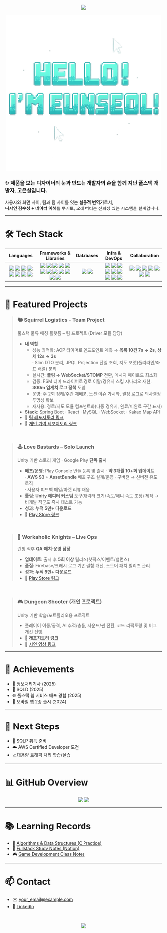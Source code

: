 <p align="center">
  <img src="https://capsule-render.vercel.app/api?type=speech&color=0:c3fff3,50:ffd6fb,100:e893d8&height=140&section=header&text=Seol's%20Github📁&fontSize=50&fontColor=ffffff&fontAlignY=50&fontAlign=73&stroke=3586db&strokeWidth=1&animation=fadeIn"/>
</p>

<p align="center">
  <img src="assets/hello_eunseol.png" alt="Hello! I'm Eunseol" width="500"/>
</p>

<p align="center">
  <h3>✨ 제품을 보는 디자이너의 눈과 만드는 개발자의 손을 함께 지닌 풀스택 개발자, 고은설입니다.</h3>
</p>

사용자와 화면 사이, 팀과 팀 사이를 잇는 **실용적 번역가**로서,  
**디자인 감수성 + 데이터 이해**를 무기로, 오래 버티는 신뢰성 있는 시스템을 설계합니다.  


---

# 🛠 Tech Stack
<div align="center">
<table>
  <thead>
    <tr>
      <th>Languages</th>
      <th>Frameworks & Libraries</th>
      <th>Databases</th>
      <th>Infra & DevOps</th>
      <th>Collaboration</th>
    </tr>
  </thead>
  <tbody>
    <tr>
      <td align="center">
<img src="https://img.shields.io/badge/Java-ff7e49?style=flat-square&logo=openjdk&logoColor=white"/>  
<img src="https://img.shields.io/badge/C-A8B9CC?style=flat-square&logo=c&logoColor=white"/>  
<img src="https://img.shields.io/badge/C++-00599C?style=flat-square&logo=cplusplus&logoColor=white"/>  
<img src="https://img.shields.io/badge/C%23-68217A?style=flat-square&logo=&logoColor=white"/>  
<img src="https://img.shields.io/badge/JavaScript-FFDF00?style=flat-square&logo=javascript&logoColor=black"/>  
<img src="https://img.shields.io/badge/HTML5-FF6F61?style=flat-square&logo=html5&logoColor=white"/>  
<img src="https://img.shields.io/badge/CSS3-1E90FF?style=flat-square&logo=css&logoColor=white"/>  
<img src="https://img.shields.io/badge/Dart-00B4AB?style=flat-square&logo=dart&logoColor=white"/>  
      </td>
      <td align="center">
<img src="https://img.shields.io/badge/Spring%20Boot-77DD77?style=flat-square&logo=springboot&logoColor=white"/>  
<img src="https://img.shields.io/badge/Hibernate-9C7A5B?style=flat-square&logo=hibernate&logoColor=white"/>  
<img src="https://img.shields.io/badge/React-61DAFB?style=flat-square&logo=react&logoColor=black"/>  
<img src="https://img.shields.io/badge/Redux-9B59B6?style=flat-square&logo=redux&logoColor=white"/>  
<img src="https://img.shields.io/badge/Flutter-00BFFF?style=flat-square&logo=flutter&logoColor=white"/>  
<img src="https://img.shields.io/badge/Bootstrap-7952B3?style=flat-square&logo=bootstrap&logoColor=white"/>  
<img src="https://img.shields.io/badge/jQuery-0769AD?style=flat-square&logo=jquery&logoColor=white"/>  
<img src="https://img.shields.io/badge/Unity-555555?style=flat-square&logo=unity&logoColor=white"/>  
<img src="https://img.shields.io/badge/NGUI-20B2AA?style=flat-square&logo=unity&logoColor=white"/>  
<img src="https://img.shields.io/badge/UGUI-4682B4?style=flat-square&logo=unity&logoColor=white"/>  
<img src="https://img.shields.io/badge/Photon-9370DB?style=flat-square&logo=unity&logoColor=white"/>  
<img src="https://img.shields.io/badge/WebSocket·STOMP-E91E63?style=flat-square&logo=socketdotio&logoColor=white"/>  
      </td>
      <td align="center">
<img src="https://img.shields.io/badge/MySQL-006699?style=flat-square&logo=mysql&logoColor=white"/>  
<img src="https://img.shields.io/badge/Oracle-E74C3C?style=flat-square&logo=oracle&logoColor=white"/>  
      </td>
      <td align="center">
<img src="https://img.shields.io/badge/Railway-008080?style=flat-square&logo=railway&logoColor=white"/>  
<img src="https://img.shields.io/badge/Aiven-FF8C42?style=flat-square&logo=aiven&logoColor=white"/>  
<img src="https://img.shields.io/badge/Vercel-20232A?style=flat-square&logo=vercel&logoColor=white"/>  
<img src="https://img.shields.io/badge/Render-8A2BE2?style=flat-square&logo=render&logoColor=white"/>  
<img src="https://img.shields.io/badge/AWS%20S3-F9A825?style=flat-square&logo=amazons3&logoColor=white"/>  
<img src="https://img.shields.io/badge/Firebase-FFB300?style=flat-square&logo=firebase&logoColor=white"/>  
<img src="https://img.shields.io/badge/Apache%20Tomcat-F8DC75?style=flat-square&logo=apachetomcat&logoColor=black"/>  
<img src="https://img.shields.io/badge/Postman-FF6C37?style=flat-square&logo=postman&logoColor=white"/>  
<img src="https://img.shields.io/badge/Eclipse%20IDE-2C2255?style=flat-square&logo=eclipseide&logoColor=white"/>  
      </td>
      <td align="center">
<img src="https://img.shields.io/badge/Notion-222222?style=flat-square&logo=notion&logoColor=white"/>  
<img src="https://img.shields.io/badge/Jira-2684FF?style=flat-square&logo=jira&logoColor=white"/>  
<img src="https://img.shields.io/badge/Confluence-0052CC?style=flat-square&logo=confluence&logoColor=white"/>  
<img src="https://img.shields.io/badge/Redmine-D9534F?style=flat-square&logo=redmine&logoColor=white"/>  
<img src="https://img.shields.io/badge/GitHub-000000?style=flat-square&logo=github&logoColor=white"/>  
<img src="https://img.shields.io/badge/GitLab-FC6D26?style=flat-square&logo=gitlab&logoColor=white"/>  
<img src="https://img.shields.io/badge/SourceTree-2F7BF6?style=flat-square&logo=atlassian&logoColor=white"/>   
      </td>
    </tr>
  </tbody>
</table>
</div>

---

# 📁 Featured Projects

> ### 🐿️ Squirrel Logistics - Team Project
> 풀스택 물류 매칭 플랫폼 – 팀 프로젝트 (Driver 모듈 담당)  
> - **내 역할**  
>   - 성능 최적화: AOP 타이머로 엔드포인트 계측 → **목록 10건 7s → 2s**, **상세 12s → 3s**  
>     · Slim DTO 분리, JPQL Projection 단일 조회, 지도 포맷(폴리라인/좌표 배열) 분리  
>   - 실시간: **폴링 → WebSocket/STOMP** 전환, 메시지 페이로드 최소화  
>   - 검증: FSM 더미 드라이버로 경로 이탈/경유지 스킵 시나리오 재현, **300m 임계치 로그 정책** 도입  
>   - 운영: 주 2회 정례/주간 재배분, 노션 이슈 가시화, 결정 로그로 의사결정 투명성 확보  
>   - 재사용: 경로/지도 모듈 컴포넌트화(다중 경유지, 완료/미완료 구간 표시)
> - **Stack**: Spring Boot · React · MySQL · WebSocket · Kakao Map API  
> - 🔗 [팀 레포지토리 링크][link-squirrel-team]
> - 🔗 [개인 기여 레포지토리 링크][link-squirrel-contrib]

<br>

> ### 🕹️ Love Bastards – Solo Launch
> Unity 기반 스토리 게임 · Google Play **단독 출시**  
> - **배포/운영**: Play Console 번들 등록 및 출시 · **약 3개월 10+회 업데이트**  
>   · **AWS S3 + AssetBundle** 배포 구조 설계/운영 · 구버전 → 신버전 유도 로직  
>   · 사용자 피드백 메일/마켓 리뷰 대응
> - **툴링**: **Unity 에디터 커스텀 도구**(캐릭터 크기/속도/애니 속도 조정) 제작 → 비개발 직군도 즉시 테스트 가능  
> - **성과**: **누적 5만+ 다운로드**  
> - 🔗 [Play Store 링크][link-gameA-play]

<br>

> ### 👑 Workaholic Knights – Live Ops
> 런칭 직후 **QA·패치·운영 담당**  
> - **업데이트**: 출시 후 **5회 이상** 릴리즈(핫픽스/이벤트/밸런스)  
> - **품질**: Firebase/크래시 로그 기반 결함 개선, 스토어 패치 릴리즈 관리  
> - **성과**: **누적 5만+ 다운로드**  
> - 🔗 [Play Store 링크][link-gameB-play]

<br>

> ### 🎮 Dungeon Shooter (개인 프로젝트)
> Unity 기반 학습/포트폴리오용 프로젝트  
> - 플레이어 이동/공격, AI 추적/충돌, 사운드/씬 전환, 코드 리팩토링 및 버그 개선 진행.  
> - 🔗 [레포지토리 링크][link-dungeon-git]
> - 🔗 [시연 영상 링크][link-dungeon-demo]

---

# 📜 Achievements
- 🏅 정보처리기사 (2025)  
- 🏅 SQLD (2025)  
- 🌐 풀스택 웹 서비스 배포 경험 (2025)
- 📱 모바일 앱 2종 출시 (2024)

---

# 📌 Next Steps
- 📘 SQLP 취득 준비 
- ☁️ AWS Certified Developer 도전  
- 📈대용량 트래픽 처리 학습/실습

---

# 📊 GitHub Overview
<p align="center">
  <img src="https://github-readme-stats.vercel.app/api?username=eunseolgo14&show_icons=true&theme=cobalt" height="170"/>
  <img src="https://github-readme-stats.vercel.app/api/top-langs/?username=eunseolgo14&layout=donut&theme=cobalt" height="170"/>
</p>

---

# 📚 Learning Records
- 📘 [Algorithms & Data Structures (C Practice)][link-algo]  
- 📝 [Fullstack Study Notes (Notion)][link-fullstack-notes]  
- 🎮 [Game Development Class Notes][link-game-class]

---
# 📫 Contact
- ✉️ your_email@example.com  
- 💼 [LinkedIn][link-linkedin]

<br>

<p align="center">
  <img src="https://capsule-render.vercel.app/api?type=soft&color=0:c3fff3,50:ffd6fb,100:e893d8&text=Thank%20you&height=120&fontSize=50&fontColor=ffffff&fontAlignY=60&fontAlign=80&stroke=3586db&strokeWidth=1&animation=fadeIn&section=footer"/>
</p>


[link-squirrel-team]: https://github.com/team/squirrel-logistics
[link-squirrel-contrib]: https://github.com/eunseolgo14/squirrel-logistics-contrib
[link-gameA-play]: https://play.google.com/store/apps/details?id=com.BRAEVE.lovebastards.google&hl=ko
[link-gameB-play]: https://play.google.com/store/apps/details?id=com.BRAEVE.workaholicknights.google&hl=ko
[link-dungeon-git]: https://github.com/eunseolgo14/dungeon-shooter
[link-dungeon-demo]: https://www.youtube.com/watch?v=yaR13-YVNWY
[link-algo]: https://github.com/eunseolgo14/algorithms-practice
[link-linkedin]: https://linkedin.com/in/eunseolgo14
[link-notion]: https://notion.so/yourpage
[link-game-class]: https://notion.so/yourpage
[link-fullstack-notes]: https://notion.so/yourpage
